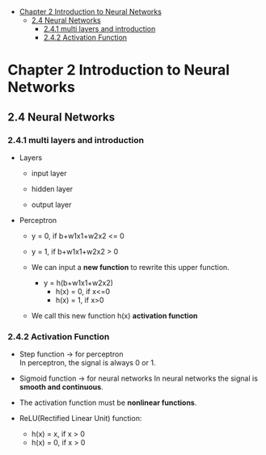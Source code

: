 

<!--
 * @Author       : Jingsheng Lyu
 * @Date         : 2020-06-30 20:41:58
 * @LastEditors  : Jingsheng Lyu
 * @LastEditTime : 2020-06-30 21:02:47
 * @FilePath     : /Deep_Learning/Chapter2/CH2_4/README.md
 * @Github       : https://github.com/jingshenglyu
 * @Web          : https://jingshenglyu.github.io/
 * @E-Mail       : jingshenglyu@gmail.com
--> 
<!-- TOC -->

- [Chapter 2 Introduction to Neural Networks](#chapter-2-introduction-to-neural-networks)
    - [2.4 Neural Networks](#24-neural-networks)
        - [2.4.1 multi layers and introduction](#241-multi-layers-and-introduction)
        - [2.4.2 Activation Function](#242-activation-function)

<!-- /TOC -->
# Chapter 2 Introduction to Neural Networks

## 2.4 Neural Networks

### 2.4.1 multi layers and introduction
* Layers  
    * input layer

    * hidden layer

    * output layer

* Perceptron  
    * y = 0, if b+w1x1+w2x2 <= 0
    * y = 1, if b+w1x1+w2x2 >  0

    * We can input a **new function** to rewrite this upper function. 
        *  y = h(b+w1x1+w2x2)
            * h(x) = 0, if x<=0
            * h(x) = 1, if x>0
        
    * We call this new function h(x) **activation function**

### 2.4.2 Activation Function

* Step function -> for perceptron  
    In perceptron, the signal is always 0 or 1.

* Sigmoid function -> for neural networks
    In neural networks the signal is **smooth and continuous**.

* The activation function must be **nonlinear functions**. 

* ReLU(Rectified Linear Unit) function:
    * h(x) = x, if x > 0
    * h(x) = 0, if x > 0


